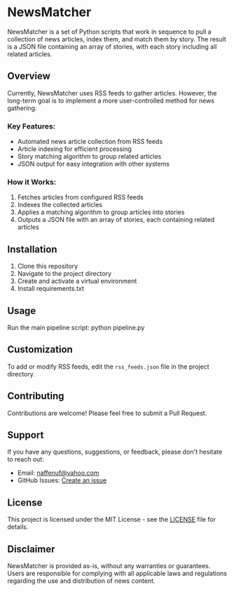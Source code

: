 # NewsMatcher

NewsMatcher is a set of Python scripts that work in sequence to pull a collection of news articles, index them, and match them by story. The result is a JSON file containing an array of stories, with each story including all related articles.

## Overview

Currently, NewsMatcher uses RSS feeds to gather articles. However, the long-term goal is to implement a more user-controlled method for news gathering.

### Key Features:
- Automated news article collection from RSS feeds
- Article indexing for efficient processing
- Story matching algorithm to group related articles
- JSON output for easy integration with other systems

### How it Works:
1. Fetches articles from configured RSS feeds
2. Indexes the collected articles
3. Applies a matching algorithm to group articles into stories
4. Outputs a JSON file with an array of stories, each containing related articles

## Installation

1. Clone this repository
2. Navigate to the project directory
3. Create and activate a virtual environment
4. Install requirements.txt

## Usage

Run the main pipeline script:
python pipeline.py

## Customization

To add or modify RSS feeds, edit the `rss_feeds.json` file in the project directory.

## Contributing

Contributions are welcome! Please feel free to submit a Pull Request.

## Support

If you have any questions, suggestions, or feedback, please don't hesitate to reach out:

- Email: naffenuf@yahoo.com
- GitHub Issues: [Create an issue](https://github.com/yourusername/NewsMatcher/issues)

## License

This project is licensed under the MIT License - see the [LICENSE](LICENSE) file for details.

## Disclaimer

NewsMatcher is provided as-is, without any warranties or guarantees. Users are responsible for complying with all applicable laws and regulations regarding the use and distribution of news content.
